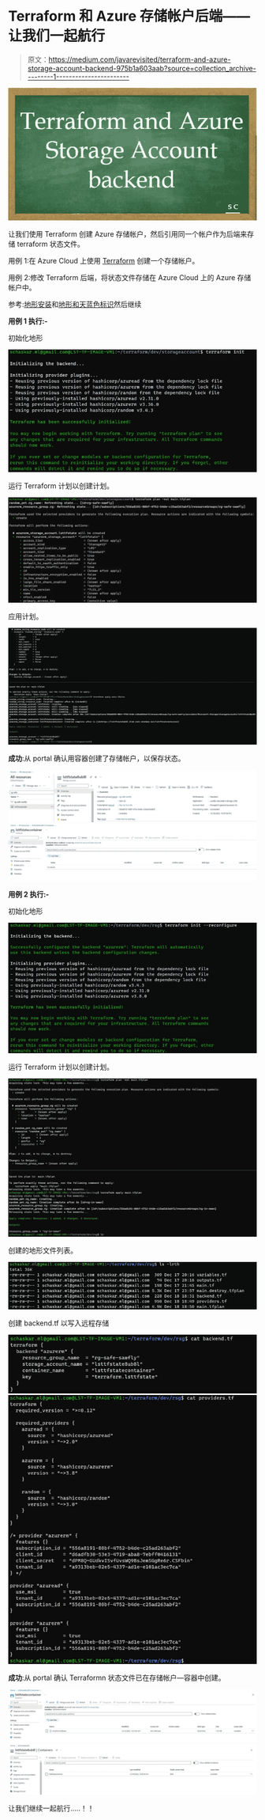 # Terraform 和 Azure 存储帐户后端——让我们一起航行

> 原文：<https://medium.com/javarevisited/terraform-and-azure-storage-account-backend-975b1a603aab?source=collection_archive---------1----------------------->

![](img/cbaac26185b8b017e4e97490615e70bb.png)

让我们使用 Terraform 创建 Azure 存储帐户，然后引用同一个帐户作为后端来存储 terraform 状态文件。

用例 1:在 Azure Cloud 上使用 [Terraform](/javarevisited/7-best-terraform-online-courses-for-devops-engineers-5e4dab297785) 创建一个存储帐户。

用例 2:修改 Terraform 后端，将状态文件存储在 Azure Cloud 上的 Azure 存储帐户中。

参考:[地形安装](/javarevisited/automation-lets-sail-together-terraform-hello-world-on-windows-10-27ae3be1f869)和[地形和天蓝色标识](/@chaskarshailesh/terraform-and-azure-identity-f3a179ad1846)然后继续

**用例 1 执行:-**

初始化地形

[![](img/6becfa2c6a31a027d7f6fc1cbd92a538.png)](https://javarevisited.blogspot.com/2020/08/top-5-courses-to-learn-terraform-in.html)

运行 Terraform 计划以创建计划。

![](img/198bf9c4a7ca03ce49925cce366867d3.png)

应用计划。

![](img/7f62496374bb92cf614d17c4cd61c32c.png)

**成功**:从 portal 确认用容器创建了存储帐户，以保存状态。

![](img/dfbce345066f55409b630948b6f67cd5.png)![](img/1fc5bbf82829c37a58007bad161c0c70.png)

**用例 2 执行:-**

初始化地形

![](img/25f1a9c2eaf0b0769f0c171a566752c4.png)

运行 Terraform 计划以创建计划。

![](img/6a9f1cb2023abc3d389f7ddfea2b2f31.png)

创建的地形文件列表。

![](img/fcb89072c1ffdedc0ac73c281075a515.png)

创建 backend.tf 以写入远程存储

![](img/8a9919e462a7937c71c651c11a6dd181.png)![](img/b14927c1598e6f33f34832b9a9672b59.png)

**成功**:从 portal 确认 Terraformn 状态文件已在存储帐户—容器中创建。

![](img/c29658372ed41e1e747555b41152018b.png)![](img/8596ce71329e579f34142297c9ebb309.png)

让我们继续一起航行…..！！